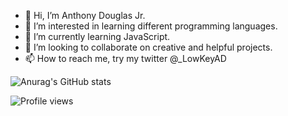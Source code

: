 - 👋 Hi, I’m Anthony Douglas Jr.
- 👀 I’m interested in learning different programming languages.
- 🌱 I’m currently learning JavaScript.
- 💞️ I’m looking to collaborate on creative and helpful projects.
- 📫 How to reach me, try my twitter @_LowKeyAD

![Anurag's GitHub stats](https://github-readme-stats.vercel.app/api?username=LowKeyAD&show_icons=true&theme=tokyonight)

![Profile views](https://gpvc.arturio.dev/LowKeyAD)

<!---
LowKeyAD/LowKeyAD is a ✨ special ✨ repository because its `README.md` (this file) appears on your GitHub profile.
You can click the Preview link to take a look at your changes.
--->
